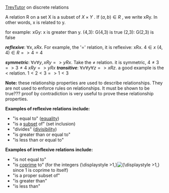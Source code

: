 [TrevTutor](https://www.youtube.com/watch?v=FI6j5QZNVx0) on discrete relations

A relation R on a set X is a subset of $X \times Y$ . If $(a, b) \in R$ , we write xRy. 
In other words, x is related to y. 

for example: xGy: x is greater than y. 
(4,3): G(4,3) is true
(2,3): G(2,3) is false

***reflexive***: $\forall x, xRx$. For example, the '=' relation, it is reflexive: xRx. $4\in x$  $(4,4)\in R=>4=4$

***symmetric***: $\forall x \forall y, xRy=>yRx$. Take the $\neq$ relation. it is symmetric, $4 \neq 3 => 3 \neq 4$ 
																			      							 $xRy => yRx$ 
***transitive***: $\forall x \forall y \forall z => xRz$. a good example is the $<$ relation. $1 < 2 < 3 => 1 < 3$ 

**Note:** these relationship properties are used to describe relationships. They are not used to enforce rules on relationships. It must be shown to be true??? proof by contradiction is very useful to prove these relationship properties. 

**Examples of reflexive relations include:**

-   "is equal to" ([equality](https://en.wikipedia.org/wiki/Equality_(mathematics) "Equality (mathematics)"))
-   "is a [subset](https://en.wikipedia.org/wiki/Subset "Subset") of" (set inclusion)
-   "divides" ([divisibility](https://en.wikipedia.org/wiki/Divisor "Divisor"))
-   "is greater than or equal to"
-   "is less than or equal to"

**Examples of irreflexive relations include:**

-   "is not equal to"
-   "is [coprime](https://en.wikipedia.org/wiki/Coprime "Coprime") to" (for the integers {\displaystyle >1,}![{\displaystyle >1,}](https://wikimedia.org/api/rest_v1/media/math/render/svg/591741717a2e633f56e804b79ec26d67e1a5367e) since 1 is coprime to itself)
-   "is a proper subset of"
-   "is greater than"
-   "is less than"